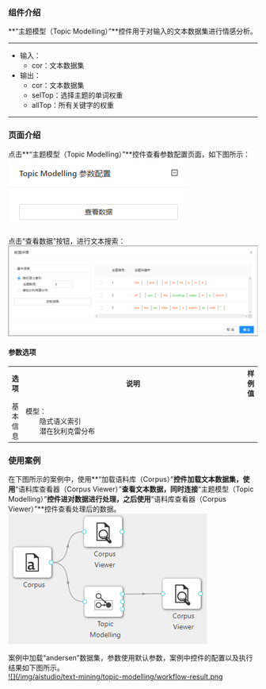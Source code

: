 ### 组件介绍
**“主题模型（Topic Modelling）”**控件用于对输入的文本数据集进行情感分析。
<hr/>

- 输入：
  - cor：文本数据集
- 输出：
  - cor：文本数据集
  - selTop：选择主题的单词权重
  - allTop：所有关键字的权重
  
<hr/>

### 页面介绍
点击**“主题模型（Topic Modelling）”**控件查看参数配置页面，如下图所示：  
[ ![](/img/aistudio/text-mining/topic-modelling/param.png) ](/img/aistudio/text-mining/topic-modelling/param.png)

点击“查看数据”按钮，进行文本搜索：  
[ ![](/img/aistudio/text-mining/topic-modelling/interaction.png) ](/img/aistudio/text-mining/topic-modelling/interaction.png)

#### 参数选项
<table>
  <tr>
    <th>选项</th>
    <th width="650">说明</th>
    <th>样例值</th>
  </tr>
  <tr>
      <td>基本信息</td> 
      <td>
      模型： <br/>
      &emsp;&emsp;隐式语义索引 <br/>
      &emsp;&emsp;潜在狄利克雷分布
      </td> 
      <td></td>
  </tr>
</table>

### 使用案例
在下图所示的案例中，使用**“加载语料库（Corpus）”**控件加载文本数据集，使用**“语料库查看器（Corpus Viewer）”**查看文本数据，同时连接**“主题模型（Topic Modelling）”**控件进对数据进行处理，之后使用**“语料库查看器（Corpus Viewer）”**控件查看处理后的数据。  
[ ![](/img/aistudio/text-mining/topic-modelling/workflow.png) ](/img/aistudio/text-mining/topic-modelling/workflow.png)

案例中加载“andersen”数据集，参数使用默认参数，案例中控件的配置以及执行结果如下图所示。  
[ ![](/img/aistudio/text-mining/topic-modelling/workflow-result.png ](/img/aistudio/text-mining/topic-modelling/workflow-result.png)